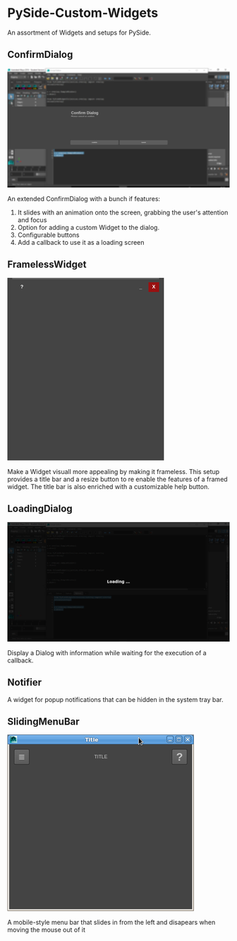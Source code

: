 # PySide-Custom-Widgets
An assortment of Widgets and setups for PySide.

## ConfirmDialog
![Confirm Dialog](/confirmdialog.jpg)

An extended ConfirmDialog with a bunch if features:
1. It slides with an animation onto the screen, grabbing the user's attention and focus
2. Option for adding a custom Widget to the dialog.
3. Configurable buttons
4. Add a callback to use it as a loading screen

## FramelessWidget
![Frameless Widget](/framelesswidget.png)

Make a Widget visuall more appealing by making it frameless. This setup provides a title bar and a resize button to re enable the features of a framed widget. The title bar is also enriched with a customizable help button.

## LoadingDialog
![Loading Dialog](/loadingdialog.jpg)

Display a Dialog with information while waiting for the execution of a callback.

## Notifier
A widget for popup notifications that can be hidden in the system tray bar.

## SlidingMenuBar
![Sliding Menu](/slidingmenubar.jpg)

A mobile-style menu bar that slides in from the left and disapears when moving the mouse out of it
